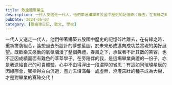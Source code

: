```yaml
---
title: 致全體畢業生
description: 一代人又送走一代人，他們帶著構築五股國中歷史的記憶碎片離去，在有緣之時，重新拼裝組合，遙想過去所設計的夢想藍圖，於未來形成邁向成功並實現的美好展望。既歡樂又感動的氣氛瀰漫了整個典禮，春風之下，承載著不……
pubDate: 2024-06-07
category: [聯絡簿日記, 散文, 學校]
---
```


一代人又送走一代人，他們帶著構築五股國中歷史的記憶碎片離去，在有緣之時，重新拼裝組合，遙想過去所設計的夢想藍圖，於未來形成邁向成功並實現的美好展望。既歡樂又感動的氣氛瀰漫了整個典禮，春風之下，承載著不計其數的笑容，也不乏因成績而面有難色的莘莘學子。在旁陪伴的我，是這場畢業典禮的一份子，亦是我送給自己的可貴體驗，心中不由得浮出一段濃厚的省思：有這如同璀璨星辰的因緣際會，哪捨得白白流逝，盡力去填滿每一處虛無，澆灌茁壯的種子成為大樹，才是對畢業的真確交代！
